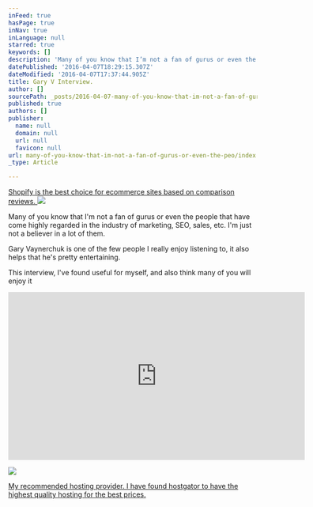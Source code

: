 ```yaml
---
inFeed: true
hasPage: true
inNav: true
inLanguage: null
starred: true
keywords: []
description: 'Many of you know that I’m not a fan of gurus or even the people that have come highly regarded in the industry of marketing, SEO, sales, etc. I’m just not a believer in a lot of them.'
datePublished: '2016-04-07T18:29:15.307Z'
dateModified: '2016-04-07T17:37:44.905Z'
title: Gary V Interview.
author: []
sourcePath: _posts/2016-04-07-many-of-you-know-that-im-not-a-fan-of-gurus-or-even-the-peo.md
published: true
authors: []
publisher:
  name: null
  domain: null
  url: null
  favicon: null
url: many-of-you-know-that-im-not-a-fan-of-gurus-or-even-the-peo/index.html
_type: Article

---
```

[Shopify is the best choice for ecommerce sites based on comparison reviews. 
][0]
![](https://the-grid-user-content.s3-us-west-2.amazonaws.com/0c053272-d1a9-4ff6-9fa3-fe7e6193dff9.png)

Many of you know that I'm not a fan of gurus or even the people that have come highly regarded in the industry of marketing, SEO, sales, etc. I'm just not a believer in a lot of them.

Gary Vaynerchuk is one of the few people I really enjoy listening to, it also helps that he's pretty entertaining.

This interview, I've found useful for myself, and also think many of you will enjoy it

<iframe width="600" height="340" src="https://www.youtube.com/embed/lsqaqRBTj_s" frameborder="0" allowfullscreen="allowfullscreen" style=""></iframe>

![](https://the-grid-user-content.s3-us-west-2.amazonaws.com/4557d32a-dc97-4218-a263-5733f25ad614.gif)

[My recommended hosting provider. I have found hostgator to have the highest quality hosting for the best prices. ][1]

[0]: http://1.shopifytrack.com/aff_c?offer_id=2&aff_id=7529
[1]: http://partners.hostgator.com/c/247150/177309/3094